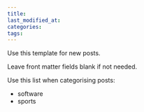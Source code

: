 ```yaml
---
title:
last_modified_at:
categories:
tags:
---
```

Use this template for new posts.

Leave front matter fields blank if not needed.

Use this list when categorising posts:

- software
- sports
